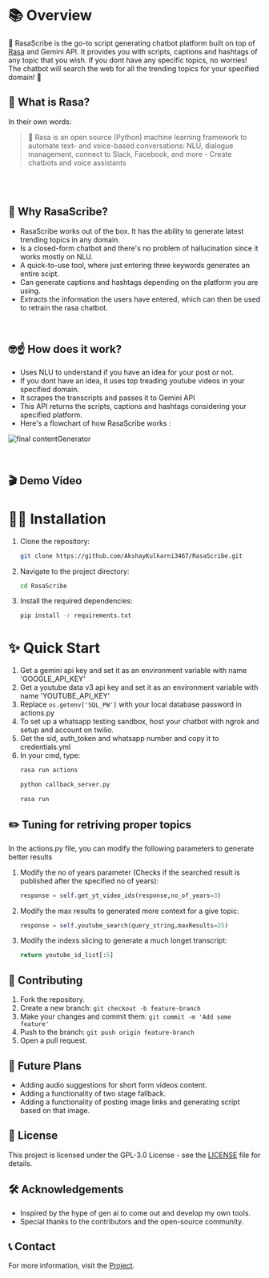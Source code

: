 # 📚 Overview

💬 RasaScribe is the go-to script generating chatbot platform built on top of [Rasa](https://github.com/RasaHQ/rasa) and Gemini API. It provides you with scripts, captions and hashtags of any topic that you wish. If you dont have any specific topics, no worries! The chatbot will search the web for all the trending topics for your specified domain! 👀

## 📖 What is Rasa?

In their own words:

>💬 Rasa is an open source (Python) machine learning framework to automate text- and voice-based conversations: NLU, dialogue management, connect to Slack, Facebook, and more - Create chatbots and voice assistants

<br/><br/>

## 📝 Why RasaScribe?

- RasaScribe works out of the box. It has the ability to generate latest trending topics in any domain.
- Is a closed-form chatbot and there's no problem of hallucination since it works mostly on NLU.
- A quick-to-use tool, where just entering three keywords generates an entire scipt.
- Can generate captions and hashtags depending on the platform you are using.
- Extracts the information the users have entered, which can then be used to retrain the rasa chatbot.

<br/>

## 🤓☝️ How does it work?

- Uses NLU to understand if you have an idea for your post or not.
- If you dont have an idea, it uses top treading youtube videos in your specified domain.
- It scrapes the transcripts and passes it to Gemini API
- This API returns the scripts, captions and hashtags considering your specified platform.
- Here's a flowchart of how RasaScribe works :

![final contentGenerator](https://github.com/user-attachments/assets/423759b8-e6ea-4f2e-8a03-ca87b0b6cf6e)

<br/>

## 🎬 Demo Video

# 🧑‍💻 Installation
1. Clone the repository:
    ```sh
    git clone https://github.com/AkshayKulkarni3467/RasaScribe.git
    ```
2. Navigate to the project directory:
    ```sh
    cd RasaScribe
    ```
3. Install the required dependencies:
    ```sh
    pip install -r requirements.txt
    ```

# ✨ Quick Start
1. Get a gemini api key and set it as an environment variable with name 'GOOGLE_API_KEY' 
2. Get a youtube data v3 api key and set it as an environment variable with name 'YOUTUBE_API_KEY'
3. Replace `os.getenv['SQL_PW']` with your local database password in actions.py 
4. To set up a whatsapp testing sandbox, host your chatbot with ngrok and setup and account on twilio.
5. Get the sid, auth_token and whatsapp number and copy it to credentials.yml
6. In your cmd, type:
    ```sh
    rasa run actions
    ```
    ```sh
    python callback_server.py
    ```
    ```sh
    rasa run
    ```

## ✏️ Tuning for retriving proper topics

In the actions.py file, you can modify the following parameters to generate better results

1. Modify the no of years parameter (Checks if the searched result is published after the specified no of years):
    ```python
    response = self.get_yt_video_ids(response,no_of_years=3)
    ```
2. Modify the max results to generated more context for a give topic:
    ```python
    response = self.youtube_search(query_string,maxResults=25)
    ```
3. Modify the indexs slicing to generate a much longet transcript:
    ```python
    return youtube_id_list[:5]
    ```

## 🌟 Contributing
1. Fork the repository.
2. Create a new branch: `git checkout -b feature-branch`
3. Make your changes and commit them: `git commit -m 'Add some feature'`
4. Push to the branch: `git push origin feature-branch`
5. Open a pull request.

## 🔎 Future Plans
- Adding audio suggestions for short form videos content.
- Adding a functionality of two stage fallback.
- Adding a functionality of posting image links and generating script based on that image.

## 📜 License
This project is licensed under the GPL-3.0 License - see the [LICENSE](LICENSE) file for details.

## 🛠️ Acknowledgements
- Inspired by the hype of gen ai to come out and develop my own tools.
- Special thanks to the contributors and the open-source community.

## 📞 Contact
For more information, visit the [Project](https://github.com/AkshayKulkarni3467/RasaScribe).
